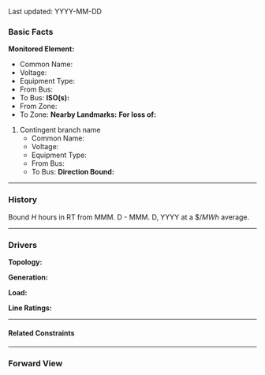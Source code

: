 Last updated: YYYY-MM-DD
### Basic Facts
**Monitored Element:**
- Common Name:
- Voltage:
- Equipment Type:
- From Bus:
- To Bus:
**ISO(s):**
- From Zone:
- To Zone:
**Nearby Landmarks:**
**For loss of:**
1. Contingent branch name
    - Common Name:
    - Voltage:
	- Equipment Type:
    - From Bus:
    - To Bus:
**Direction Bound:**
---
### History
Bound $H$ hours in RT from MMM. D - MMM. D, YYYY at a $\$/MWh$ average.

---
### Drivers
**Topology:**

**Generation:**

**Load:**

**Line Ratings:**

---
#### Related Constraints

---
### Forward View
